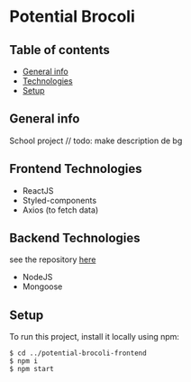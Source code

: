 # Potential Brocoli


## Table of contents
* [General info](#general-info)
* [Technologies](#frontend-technologies)
* [Setup](#setup)

## General info
School project
// todo: make description de bg
	
## Frontend Technologies
* ReactJS
* Styled-components
* Axios (to fetch data)

## Backend Technologies
see the repository [here](/)
* NodeJS
* Mongoose

  
## Setup
To run this project, install it locally using npm:

```
$ cd ../potential-brocoli-frontend
$ npm i
$ npm start
```
